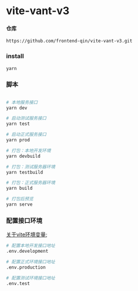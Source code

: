 # vite-vant-v3

#### 仓库
```bash
https://github.com/frontend-qin/vite-vant-v3.git
```

### install

```bash
yarn
```

### 脚本
```bash

# 本地服务接口
yarn dev

# 启动测试服务接口
yarn test

# 启动正式服务接口
yarn prod

# 打包：本地开发环境
yarn devbuild

# 打包：测试服务器环境
yarn testbuild

# 打包：正式服务器环境
yarn build

# 打包后预览
yarn serve

```
### 配置接口环境

[关于vite环境变量](https://cn.vitejs.dev/guide/env-and-mode.html);

```bash
# 配置本地开发接口地址
.env.development

# 配置正式环境接口地址
.env.production

# 配置测试环境接口地址
.env.test

```